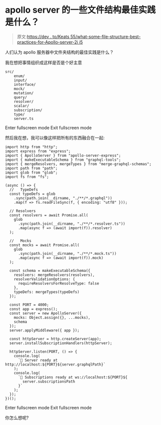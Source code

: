 # apollo server 的一些文件结构最佳实践是什么？

> 原文:[https://dev . to/Keats 55/what-some-file-structure-best-practices-for-Apollo-server-2i i5](https://dev.to/keatz55/what-are-some-file-structure-best-practices-for-apollo-server-2ii5)

人们认为 apollo 服务器中文件夹结构的最佳实践是什么？

我在想把事情组织成这样是否是个好主意

```
src/
    enum/
    input/
    interface/
    mock/
    mutation/
    query/
    resolver/
    scalar/
    subscription/
    type/
    server.ts 
```

Enter fullscreen mode Exit fullscreen mode

然后我在想，我可以像这样把所有的东西融合在一起:

```
import http from "http";
import express from "express";
import { ApolloServer } from "apollo-server-express";
import { makeExecutableSchema } from "graphql-tools";
import { mergeResolvers, mergeTypes } from "merge-graphql-schemas";
import path from "path";
import glob from "glob";
import fs from "fs";

(async () => {
  //   TypeDefs
  const typeDefs = glob
    .sync(path.join(__dirname, "./**/*.graphql"))
    .map(f => fs.readFileSync(f, { encoding: "utf8" }));

  // Resolvers
  const resolvers = await Promise.all(
    glob
      .sync(path.join(__dirname, "./**/*.resolver.ts"))
      .map(async f => (await import(f)).resolver)
  );

  //   Mocks
  const mocks = await Promise.all(
    glob
      .sync(path.join(__dirname, "./**/*.mock.ts"))
      .map(async f => (await import(f)).mock)
  );

  const schema = makeExecutableSchema({
    resolvers: mergeResolvers(resolvers),
    resolverValidationOptions: {
      requireResolversForResolveType: false
    },
    typeDefs: mergeTypes(typeDefs)
  });

  const PORT = 4000;
  const app = express();
  const server = new ApolloServer({
    mocks: Object.assign({}, ...mocks),
    schema
  });
  server.applyMiddleware({ app });

  const httpServer = http.createServer(app);
  server.installSubscriptionHandlers(httpServer);

  httpServer.listen(PORT, () => {
    console.log(
      `🚀 Server ready at http://localhost:${PORT}${server.graphqlPath}`
    );
    console.log(
      `🚀 Subscriptions ready at ws://localhost:${PORT}${
        server.subscriptionsPath
      }`
    );
  });
})(); 
```

Enter fullscreen mode Exit fullscreen mode

你怎么想呢?